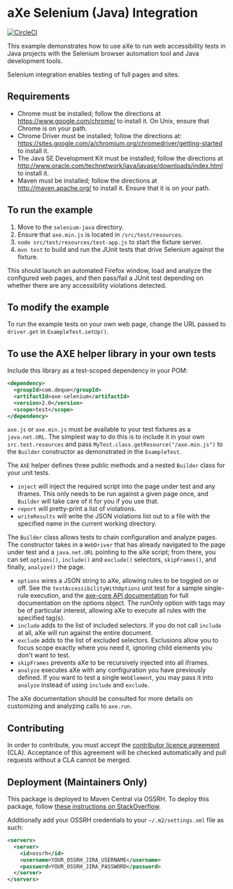# aXe Selenium (Java) Integration

[![CircleCI](https://circleci.com/gh/dequelabs/axe-selenium-java.svg?style=svg)](https://circleci.com/gh/dequelabs/axe-selenium-java)

This example demonstrates how to use aXe to run web accessibility tests in Java projects with the Selenium browser automation tool and Java development tools.

Selenium integration enables testing of full pages and sites.

## Requirements

- Chrome must be installed; follow the directions at https://www.google.com/chrome/ to install it. On Unix, ensure that Chrome is on your path.
- Chrome Driver must be installed; follow the directions at: https://sites.google.com/a/chromium.org/chromedriver/getting-started to install it.
- The Java SE Development Kit must be installed; follow the directions at http://www.oracle.com/technetwork/java/javase/downloads/index.html to install it.
- Maven must be installed; follow the directions at http://maven.apache.org/ to install it. Ensure that it is on your path.

## To run the example

1. Move to the `selenium-java` directory.
2. Ensure that `axe.min.js` is located in `/src/test/resources`.
3. `node src/test/resources/test-app.js` to start the fixture server.
4. `mvn test` to build and run the JUnit tests that drive Selenium against the fixture.

This should launch an automated Firefox window, load and analyze the configured web pages, and then pass/fail a JUnit test depending on whether there are any accessibility violations detected.

## To modify the example

To run the example tests on your own web page, change the URL passed to `driver.get` in `ExampleTest.setUp()`.

## To use the AXE helper library in your own tests

Include this library as a test-scoped dependency in your POM:

```xml
<dependency>
  <groupId>com.deque</groupId>
  <artifactId>axe-selenium</artifactId>
  <version>2.0</version>
  <scope>test</scope>
</dependency>
```

`axe.js` or `axe.min.js` must be available to your test fixtures as a `java.net.URL`. The simplest way to do this is to include it in your own `src.test.resources` and pass `MyTest.class.getResource("/axe.min.js")` to the `Builder` constructor as demonstrated in the `ExampleTest`.

The `AXE` helper defines three public methods and a nested `Builder` class for your unit tests.

- `inject` will inject the required script into the page under test and any iframes. This only needs to be run against a given page once, and `Builder` will take care of it for you if you use that.
- `report` will pretty-print a list of violations.
- `writeResults` will write the JSON violations list out to a file with the specified name in the current working directory.

The `Builder` class allows tests to chain configuration and analyze pages. The constructor takes in a `WebDriver` that has already navigated to the page under test and a `java.net.URL` pointing to the aXe script; from there, you can set `options()`, `include()` and `exclude()` selectors, `skipFrames()`, and finally, `analyze()` the page.

- `options` wires a JSON string to aXe, allowing rules to be toggled on or off. See the `testAccessibilityWithOptions` unit test for a sample single-rule execution, and the [axe-core API documentation](https://github.com/dequelabs/axe-core/blob/master/doc/API.md#b-options-parameter) for full documentation on the options object. The runOnly option with tags may be of particular interest, allowing aXe to execute all rules with the specified tag(s).
- `include` adds to the list of included selectors. If you do not call `include` at all, aXe will run against the entire document.
- `exclude` adds to the list of excluded selectors. Exclusions allow you to focus scope exactly where you need it, ignoring child elements you don't want to test.
- `skipFrames` prevents aXe to be recursively injected into all iframes.
- `analyze` executes aXe with any configuration you have previously defined. If you want to test a single `WebElement`, you may pass it into `analyze` instead of using `include` and `exclude`.

The aXe documentation should be consulted for more details on customizing and analyzing calls to `axe.run`.

## Contributing

In order to contribute, you must accept the [contributor licence agreement](https://cla-assistant.io/dequelabs/axe-selenium-java) (CLA). Acceptance of this agreement will be checked automatically and pull requests without a CLA cannot be merged.

## Deployment (Maintainers Only)

This package is deployed to Maven Central via OSSRH. To deploy this package, follow [these instructions on StackOverflow](https://stackoverflow.com/a/42917618).

Additionally add your OSSRH credentials to your `~/.m2/settings.xml` file as such:

```xml
<servers>
  <server>
    <id>ossrh</id>
    <username>YOUR_OSSRH_JIRA_USERNAME</username>
    <password>YOUR_OSSRH_JIRA_PASSWORD</password>
  </server>
</servers>
```
